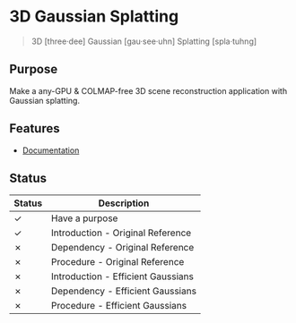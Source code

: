 # 3D Gaussian Splatting

> 3D [three·dee]
> Gaussian [gau·see·uhn]
> Splatting [spla·tuhng]

## Purpose

Make a any-GPU & COLMAP-free 3D scene reconstruction application with Gaussian splatting.

## Features

- [Documentation](./docs/README.md)

## Status

| Status  | Description                        |
| ------- | ---------------------------------- |
| &check; | Have a purpose                     |
| &check; | Introduction - Original Reference  |
| &cross; | Dependency - Original Reference    |
| &cross; | Procedure - Original Reference     |
| &cross; | Introduction - Efficient Gaussians |
| &cross; | Dependency - Efficient Gaussians   |
| &cross; | Procedure - Efficient Gaussians    |
